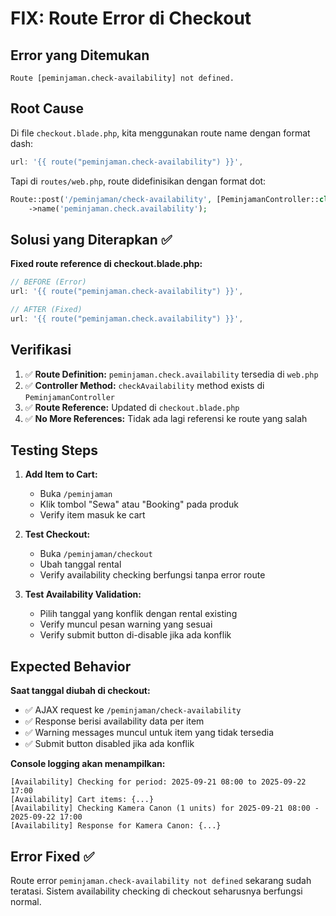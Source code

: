 # FIX: Route Error di Checkout

## Error yang Ditemukan

```
Route [peminjaman.check-availability] not defined.
```

## Root Cause

Di file `checkout.blade.php`, kita menggunakan route name dengan format dash:

```javascript
url: '{{ route("peminjaman.check-availability") }}',
```

Tapi di `routes/web.php`, route didefinisikan dengan format dot:

```php
Route::post('/peminjaman/check-availability', [PeminjamanController::class, 'checkAvailability'])
    ->name('peminjaman.check.availability');
```

## Solusi yang Diterapkan ✅

**Fixed route reference di checkout.blade.php:**

```javascript
// BEFORE (Error)
url: '{{ route("peminjaman.check-availability") }}',

// AFTER (Fixed)
url: '{{ route("peminjaman.check.availability") }}',
```

## Verifikasi

1. ✅ **Route Definition:** `peminjaman.check.availability` tersedia di `web.php`
2. ✅ **Controller Method:** `checkAvailability` method exists di `PeminjamanController`
3. ✅ **Route Reference:** Updated di `checkout.blade.php`
4. ✅ **No More References:** Tidak ada lagi referensi ke route yang salah

## Testing Steps

1. **Add Item to Cart:**

    - Buka `/peminjaman`
    - Klik tombol "Sewa" atau "Booking" pada produk
    - Verify item masuk ke cart

2. **Test Checkout:**

    - Buka `/peminjaman/checkout`
    - Ubah tanggal rental
    - Verify availability checking berfungsi tanpa error route

3. **Test Availability Validation:**
    - Pilih tanggal yang konflik dengan rental existing
    - Verify muncul pesan warning yang sesuai
    - Verify submit button di-disable jika ada konflik

## Expected Behavior

**Saat tanggal diubah di checkout:**

-   ✅ AJAX request ke `/peminjaman/check-availability`
-   ✅ Response berisi availability data per item
-   ✅ Warning messages muncul untuk item yang tidak tersedia
-   ✅ Submit button disabled jika ada konflik

**Console logging akan menampilkan:**

```
[Availability] Checking for period: 2025-09-21 08:00 to 2025-09-22 17:00
[Availability] Cart items: {...}
[Availability] Checking Kamera Canon (1 units) for 2025-09-21 08:00 - 2025-09-22 17:00
[Availability] Response for Kamera Canon: {...}
```

## Error Fixed ✅

Route error `peminjaman.check-availability not defined` sekarang sudah teratasi. Sistem availability checking di checkout seharusnya berfungsi normal.
